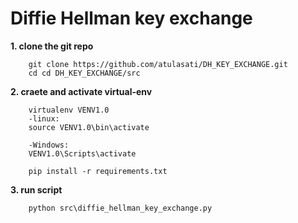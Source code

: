 #  Diffie Hellman key exchange

**1. clone the git repo**
```
    git clone https://github.com/atulasati/DH_KEY_EXCHANGE.git 
    cd cd DH_KEY_EXCHANGE/src
```

**2. craete and activate virtual-env**
```
    virtualenv VENV1.0
    -linux:
    source VENV1.0\bin\activate
  
    -Windows:
    VENV1.0\Scripts\activate
  
    pip install -r requirements.txt
```

**3. run script**
```
    python src\diffie_hellman_key_exchange.py
``` 
 
